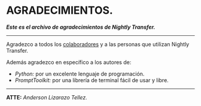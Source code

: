 # AGRADECIMIENTOS.

***Este es el archivo de agradecimientos de Nightly Transfer.***

---

Agradezco a todos los [colaboradores](./AUTHORS.md) y a las personas
que utilizan Nightly Transfer.

Además agradezco en específico a los autores de:
 - *Python:* por un excelente lenguaje de programación.
 - *PromptToolkit:* por una librería de terminal fácil de usar y libre.

---

**ATTE:** *Anderson Lizarazo Tellez.*
